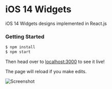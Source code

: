 # iOS 14 Widgets

iOS 14 Widgets designs implemented in React.js

### Getting Started

```sh
$ npm install
$ npm start
```

Then head over to [localhost:3000](http://localhost:3000) to see it live!

The page will reload if you make edits.

![Screenshot](https://user-images.githubusercontent.com/16443111/86248277-5a33af00-bbb6-11ea-86f7-b79caadb015a.png)
